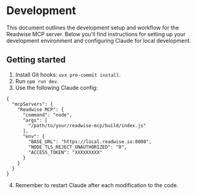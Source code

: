 # Development

This document outlines the development setup and workflow for the Readwise MCP server. Below you'll find instructions for setting up your development environment and configuring Claude for local development.

## Getting started
1. Install Git hooks: `uvx pre-commit install`.
2. Run `npm run dev`.
3. Use the following Claude config:
```
{
  "mcpServers": {
    "Readwise MCP": {
      "command": "node",
      "args": [
        "/path/to/your/readwise-mcp/build/index.js"
      ],
      "env": {
        "BASE_URL": "https://local.readwise.io:8000",
        "NODE_TLS_REJECT_UNAUTHORIZED": "0",
        "ACCESS_TOKEN": "XXXXXXXXX"
      }
    }
  }
}
```
4. Remember to restart Claude after each modification to the code.

